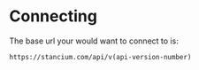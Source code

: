 # Connecting

The base url your would want to connect to is:

``https://stancium.com/api/v(api-version-number)``